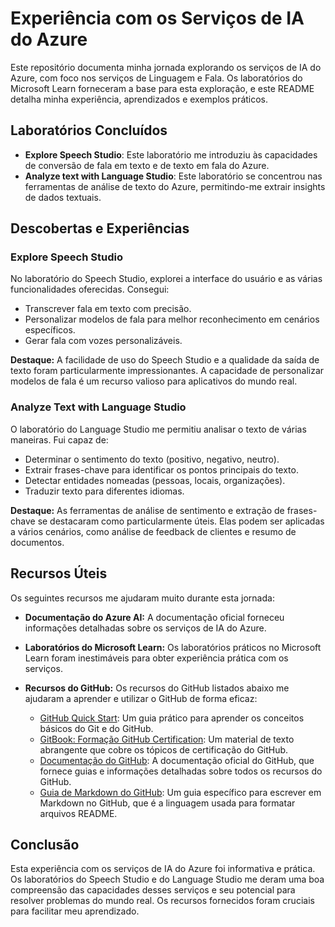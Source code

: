 # Experiência com os Serviços de IA do Azure

Este repositório documenta minha jornada explorando os serviços de IA do Azure, com foco nos serviços de Linguagem e Fala. Os laboratórios do Microsoft Learn forneceram a base para esta exploração, e este README detalha minha experiência, aprendizados e exemplos práticos.

## Laboratórios Concluídos

* **Explore Speech Studio**: Este laboratório me introduziu às capacidades de conversão de fala em texto e de texto em fala do Azure.
* **Analyze text with Language Studio**: Este laboratório se concentrou nas ferramentas de análise de texto do Azure, permitindo-me extrair insights de dados textuais.

## Descobertas e Experiências

### Explore Speech Studio

No laboratório do Speech Studio, explorei a interface do usuário e as várias funcionalidades oferecidas. Consegui:

* Transcrever fala em texto com precisão.
* Personalizar modelos de fala para melhor reconhecimento em cenários específicos.
* Gerar fala com vozes personalizáveis.

**Destaque:** A facilidade de uso do Speech Studio e a qualidade da saída de texto foram particularmente impressionantes. A capacidade de personalizar modelos de fala é um recurso valioso para aplicativos do mundo real.

### Analyze Text with Language Studio

O laboratório do Language Studio me permitiu analisar o texto de várias maneiras. Fui capaz de:

* Determinar o sentimento do texto (positivo, negativo, neutro).
* Extrair frases-chave para identificar os pontos principais do texto.
* Detectar entidades nomeadas (pessoas, locais, organizações).
* Traduzir texto para diferentes idiomas.

**Destaque:** As ferramentas de análise de sentimento e extração de frases-chave se destacaram como particularmente úteis. Elas podem ser aplicadas a vários cenários, como análise de feedback de clientes e resumo de documentos.

## Recursos Úteis

Os seguintes recursos me ajudaram muito durante esta jornada:

* **Documentação do Azure AI:** A documentação oficial forneceu informações detalhadas sobre os serviços de IA do Azure.
* **Laboratórios do Microsoft Learn:** Os laboratórios práticos no Microsoft Learn foram inestimáveis para obter experiência prática com os serviços.
* **Recursos do GitHub:** Os recursos do GitHub listados abaixo me ajudaram a aprender e utilizar o GitHub de forma eficaz:

    * [GitHub Quick Start](https://lab.github.com/): Um guia prático para aprender os conceitos básicos do Git e do GitHub.
    * [GitBook: Formação GitHub Certification](https://app.gitbook.com/s/5e478d18d31f6700161b8649/c/5e48842d8f756100151f84d5): Um material de texto abrangente que cobre os tópicos de certificação do GitHub.
    * [Documentação do GitHub](https://docs.github.com/pt): A documentação oficial do GitHub, que fornece guias e informações detalhadas sobre todos os recursos do GitHub.
    * [Guia de Markdown do GitHub](https://docs.github.com/pt/github/writing-on-github/getting-started-with-writing-and-formatting-on-github/basic-writing-and-formatting-syntax): Um guia específico para escrever em Markdown no GitHub, que é a linguagem usada para formatar arquivos README.

## Conclusão

Esta experiência com os serviços de IA do Azure foi informativa e prática. Os laboratórios do Speech Studio e do Language Studio me deram uma boa compreensão das capacidades desses serviços e seu potencial para resolver problemas do mundo real. Os recursos fornecidos foram cruciais para facilitar meu aprendizado.
